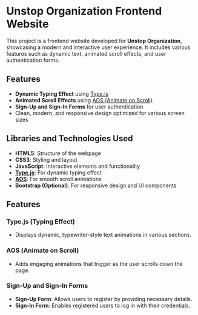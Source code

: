 # Unstop Organization Frontend Website

This project is a frontend website developed for **Unstop Organization**, showcasing a modern and interactive user experience. It includes various features such as dynamic text, animated scroll effects, and user authentication forms.

## Features

- **Dynamic Typing Effect** using [Type.js](https://github.com/mattboldt/typed.js/)
- **Animated Scroll Effects** using [AOS (Animate on Scroll)](https://michalsnik.github.io/aos/)
- **Sign-Up and Sign-In Forms** for user authentication
- Clean, modern, and responsive design optimized for various screen sizes

## Libraries and Technologies Used

- **HTML5**: Structure of the webpage
- **CSS3**: Styling and layout
- **JavaScript**: Interactive elements and functionality
- **[Type.js](https://github.com/mattboldt/typed.js/)**: For dynamic typing effect
- **[AOS](https://michalsnik.github.io/aos/)**: For smooth scroll animations
- **Bootstrap (Optional)**: For responsive design and UI components

## Features

### Type.js (Typing Effect)
- Displays dynamic, typewriter-style text animations in various sections.
  
### AOS (Animate on Scroll)
- Adds engaging animations that trigger as the user scrolls down the page.

### Sign-Up and Sign-In Forms
- **Sign-Up Form**: Allows users to register by providing necessary details.
- **Sign-In Form**: Enables registered users to log in with their credentials.
